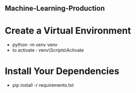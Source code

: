 ##  Machine-Learning-Production


 # Create a Virtual Environment

 -  python -m venv venv
 -  to activate : venv\Scripts\Activate

 # Install Your Dependencies

- pip install -r requirements.txt